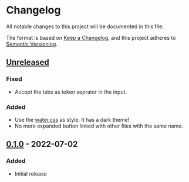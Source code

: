 # Changelog
All notable changes to this project will be documented in this file.

The format is based on [Keep a Changelog](https://keepachangelog.com/en/1.0.0/),
and this project adheres to [Semantic Versioning](https://semver.org/spec/v2.0.0.html).

## [Unreleased]
### Fixed
- Accept the tabs as token seprator in the input.

### Added
- Use the [water.css](https://watercss.kognise.dev/) as style. It has a dark theme!
- No more expanded button linked with other files with the same name. 

## [0.1.0] - 2022-07-02
### Added
- Initial release

[Unreleased]: https://github.com/olivierlacan/keep-a-changelog/compare/0.1.0...HEAD
[0.1.0]: https://github.com/olivierlacan/keep-a-changelog/releases/tag/0.1.0